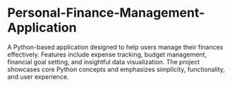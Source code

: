 # Personal-Finance-Management-Application
A Python-based application designed to help users manage their finances effectively. Features include expense tracking, budget management, financial goal setting, and insightful data visualization. The project showcases core Python concepts and emphasizes simplicity, functionality, and user experience.
